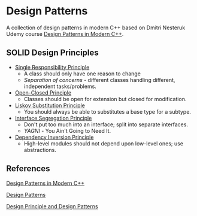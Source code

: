 # Design Patterns
A collection of design patterns in modern C++ based on Dmitri Nesteruk Udemy 
course [Design Patterns in Modern C++](https://www.udemy.com/course/patterns-cplusplus/).

## SOLID Design Principles
- [Single Responsibility Principle](./SolidDesignPrinciples/SingleResponsibilityPrinciple/SingleResponsibility.md)
  - A class should only have one reason to change
  - *Separation of concerns* - different classes handling different, independent
    tasks/problems.
- [Open-Closed Principle](./SolidDesignPrinciples/Open-ClosedPrinciple/Open-ClosedPrinciple.md)
  - Classes should be open for extension but closed for modification.
- [Liskov Substitution Principle](./SolidDesignPrinciples/LiskovSubstitutionPrinciple/LiskovSubstitutionPrinciple.md)
  - You should always be able to substitutes a base type for a subtype.
- [Interface Segregation Principle](./SolidDesignPrinciples/LiskovSubstitutionPrinciple/LiskovSubstitutionPrinciple.md)
  - Don't put too much into an interface; split into separate interfaces.
  - *YAGNI* - You Ain't Going to Need It. 
- [Dependency Inversion Principle](./SolidDesignPrinciples/DependencyInversionPrinciple/InterfaceSegregationPrinciple.md)
  - High-level modules should not depend upon low-level ones; use abstractions.

## References

[Design Patterns in Modern C++](https://www.udemy.com/course/patterns-cplusplus/)

[Design Patterns](https://en.wikipedia.org/wiki/Design_Patterns)

[Design Principle and Design Patterns](https://web.archive.org/web/20150906155800/http://www.objectmentor.com/resources/articles/Principles_and_Patterns.pdf)